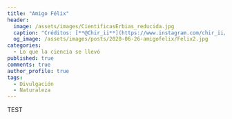 ```yaml
---
title: "Amigo Félix"
header:
  image: /assets/images/CientificasErbias_reducida.jpg
  caption: "Créditos: [**@Chir_ii**](https://www.instagram.com/chir_ii/?hl=en)"
  og_image: /assets/images/posts/2020-06-26-amigofelix/Felix2.jpg
categories:
  - Lo que la ciencia se llevó 
published: true
comments: true
author_profile: true
tags:
  - Divulgación
  - Naturaleza
--- 
```


TEST
